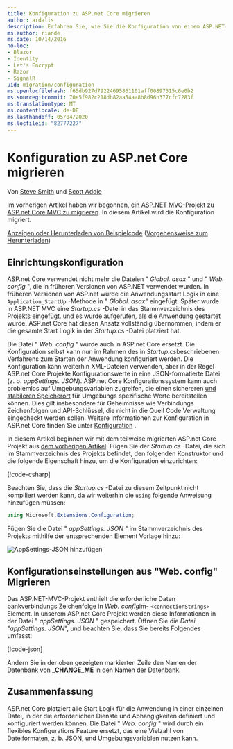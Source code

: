 ```yaml
---
title: Konfiguration zu ASP.net Core migrieren
author: ardalis
description: Erfahren Sie, wie Sie die Konfiguration von einem ASP.NET-MVC-Projekt zu einem ASP.net Core MVC-Projekt migrieren.
ms.author: riande
ms.date: 10/14/2016
no-loc:
- Blazor
- Identity
- Let's Encrypt
- Razor
- SignalR
uid: migration/configuration
ms.openlocfilehash: f65db927d79224695861101aff00897315c6e0b2
ms.sourcegitcommit: 70e5f982c218db82aa54aa8b8d96b377cfc7283f
ms.translationtype: MT
ms.contentlocale: de-DE
ms.lasthandoff: 05/04/2020
ms.locfileid: "82777227"
---
```

# <a name="migrate-configuration-to-aspnet-core"></a>Konfiguration zu ASP.net Core migrieren

Von [Steve Smith](https://ardalis.com/) und [Scott Addie](https://scottaddie.com)

Im vorherigen Artikel haben wir begonnen, [ein ASP.NET MVC-Projekt zu ASP.net Core MVC zu migrieren](xref:migration/mvc). In diesem Artikel wird die Konfiguration migriert.

[Anzeigen oder Herunterladen von Beispielcode](https://github.com/dotnet/AspNetCore.Docs/tree/master/aspnetcore/migration/configuration/samples) ([Vorgehensweise zum Herunterladen](xref:index#how-to-download-a-sample))

## <a name="setup-configuration"></a>Einrichtungskonfiguration

ASP.net Core verwendet nicht mehr die Dateien " *Global. asax* " und " *Web. config* ", die in früheren Versionen von ASP.NET verwendet wurden. In früheren Versionen von ASP.net wurde die Anwendungsstart Logik in eine `Application_StartUp` -Methode in " *Global. asax*" eingefügt. Später wurde in ASP.NET MVC eine *Startup.cs* -Datei in das Stammverzeichnis des Projekts eingefügt. und es wurde aufgerufen, als die Anwendung gestartet wurde. ASP.net Core hat diesen Ansatz vollständig übernommen, indem er die gesamte Start Logik in der *Startup.cs* -Datei platziert hat.

Die Datei " *Web. config* " wurde auch in ASP.net Core ersetzt. Die Konfiguration selbst kann nun im Rahmen des in *Startup.cs*beschriebenen Verfahrens zum Starten der Anwendung konfiguriert werden. Die Konfiguration kann weiterhin XML-Dateien verwenden, aber in der Regel ASP.net Core Projekte Konfigurationswerte in eine JSON-formatierte Datei (z. b. *appSettings. JSON*). ASP.net Core Konfigurationssystem kann auch problemlos auf Umgebungsvariablen zugreifen, die einen sichereren [und stabileren Speicherort](xref:security/app-secrets) für Umgebungs spezifische Werte bereitstellen können. Dies gilt insbesondere für Geheimnisse wie Verbindungs Zeichenfolgen und API-Schlüssel, die nicht in die Quell Code Verwaltung eingecheckt werden sollen. Weitere Informationen zur Konfiguration in ASP.net Core finden Sie unter [Konfiguration](xref:fundamentals/configuration/index) .

In diesem Artikel beginnen wir mit dem teilweise migrierten ASP.net Core Projekt aus [dem vorherigen Artikel](xref:migration/mvc). Fügen Sie der *Startup.cs* -Datei, die sich im Stammverzeichnis des Projekts befindet, den folgenden Konstruktor und die folgende Eigenschaft hinzu, um die Konfiguration einzurichten:

[!code-csharp[](configuration/samples/WebApp1/src/WebApp1/Startup.cs?range=11-16)]

Beachten Sie, dass die *Startup.cs* -Datei zu diesem Zeitpunkt nicht kompiliert werden kann, da wir weiterhin die `using` folgende Anweisung hinzufügen müssen:

```csharp
using Microsoft.Extensions.Configuration;
```

Fügen Sie die Datei " *appSettings. JSON* " im Stammverzeichnis des Projekts mithilfe der entsprechenden Element Vorlage hinzu:

![AppSettings-JSON hinzufügen](configuration/_static/add-appsettings-json.png)

## <a name="migrate-configuration-settings-from-webconfig"></a>Konfigurationseinstellungen aus "Web. config" Migrieren

Das ASP.NET-MVC-Projekt enthielt die erforderliche Daten bankverbindungs Zeichenfolge in *Web. config*im- `<connectionStrings>` Element. In unserem ASP.net Core Projekt werden diese Informationen in der Datei " *appSettings. JSON* " gespeichert. Öffnen Sie die *Datei "appSettings. JSON*", und beachten Sie, dass Sie bereits Folgendes umfasst:

[!code-json[](../migration/configuration/samples/WebApp1/src/WebApp1/appsettings.json?highlight=4)]

Ändern Sie in der oben gezeigten markierten Zeile den Namen der Datenbank von **_CHANGE_ME** in den Namen der Datenbank.

## <a name="summary"></a>Zusammenfassung

ASP.net Core platziert alle Start Logik für die Anwendung in einer einzelnen Datei, in der die erforderlichen Dienste und Abhängigkeiten definiert und konfiguriert werden können. Die Datei " *Web. config* " wird durch ein flexibles Konfigurations Feature ersetzt, das eine Vielzahl von Dateiformaten, z. b. JSON, und Umgebungsvariablen nutzen kann.
